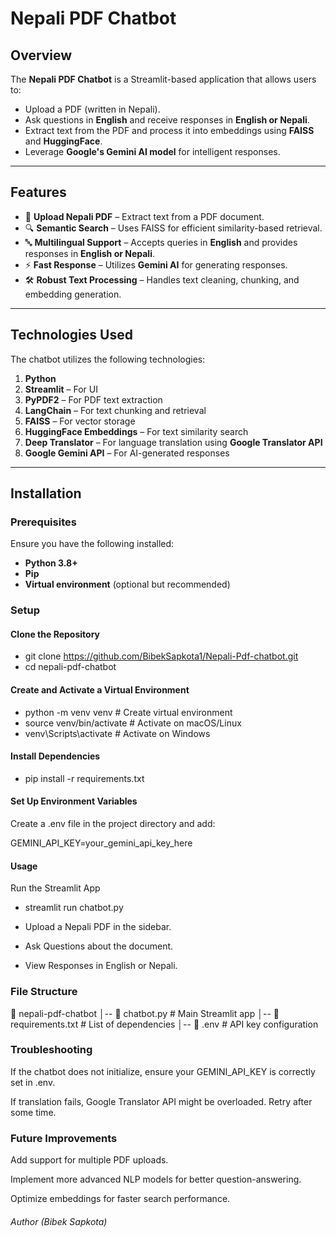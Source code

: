 # Nepali PDF Chatbot

## Overview

The **Nepali PDF Chatbot** is a Streamlit-based application that allows users to:
- Upload a PDF (written in Nepali).
- Ask questions in **English** and receive responses in **English or Nepali**.
- Extract text from the PDF and process it into embeddings using **FAISS** and **HuggingFace**.
- Leverage **Google's Gemini AI model** for intelligent responses.

---

## Features

- 📂 **Upload Nepali PDF** – Extract text from a PDF document.
- 🔍 **Semantic Search** – Uses FAISS for efficient similarity-based retrieval.
- 🔤 **Multilingual Support** – Accepts queries in **English** and provides responses in **English or Nepali**.
- ⚡ **Fast Response** – Utilizes **Gemini AI** for generating responses.
- 🛠️ **Robust Text Processing** – Handles text cleaning, chunking, and embedding generation.

---

## Technologies Used

The chatbot utilizes the following technologies:

1. **Python**
2. **Streamlit** – For UI
3. **PyPDF2** – For PDF text extraction
4. **LangChain** – For text chunking and retrieval
5. **FAISS** – For vector storage
6. **HuggingFace Embeddings** – For text similarity search
7. **Deep Translator** – For language translation using **Google Translator API**
8. **Google Gemini API** – For AI-generated responses

---

## Installation

### Prerequisites

Ensure you have the following installed:

- **Python 3.8+**
- **Pip**
- **Virtual environment** (optional but recommended)

### Setup

#### Clone the Repository

-   git clone https://github.com/BibekSapkota1/Nepali-Pdf-chatbot.git
-   cd nepali-pdf-chatbot
#### Create and Activate a Virtual Environment

 -  python -m venv venv  # Create virtual environment
 -  source venv/bin/activate  # Activate on macOS/Linux
 -  venv\Scripts\activate  # Activate on Windows

#### Install Dependencies

 -  pip install -r requirements.txt

#### Set Up Environment Variables

Create a .env file in the project directory and add:

   GEMINI_API_KEY=your_gemini_api_key_here

#### Usage

Run the Streamlit App

   - streamlit run chatbot.py

- Upload a Nepali PDF in the sidebar.

- Ask Questions about the document.

- View Responses in English or Nepali.

### File Structure

📂 nepali-pdf-chatbot
│-- 📄 chatbot.py             # Main Streamlit app
│-- 📄 requirements.txt   # List of dependencies
│-- 📄 .env               # API key configuration

### Troubleshooting

If the chatbot does not initialize, ensure your GEMINI_API_KEY is correctly set in .env.

If translation fails, Google Translator API might be overloaded. Retry after some time.

### Future Improvements

Add support for multiple PDF uploads.

Implement more advanced NLP models for better question-answering.

Optimize embeddings for faster search performance.


###### Author (Bibek Sapkota)


